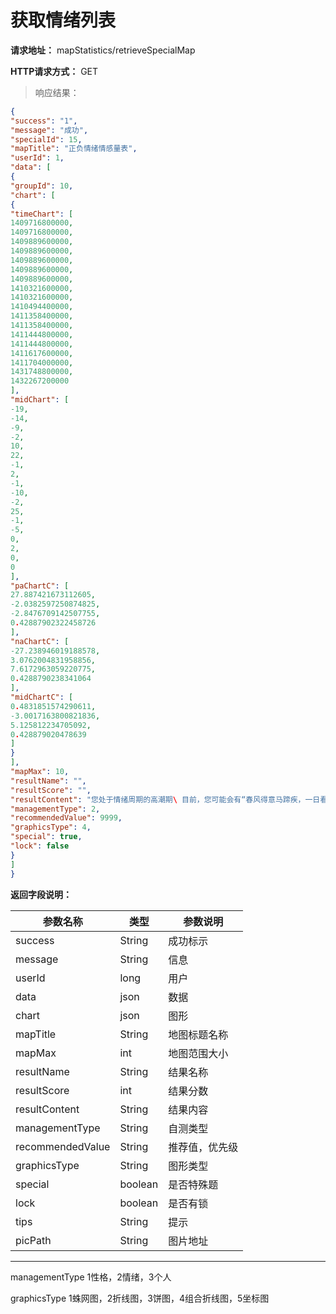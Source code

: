 # 获取情绪列表

**请求地址：** mapStatistics/retrieveSpecialMap

**HTTP请求方式：** GET


>响应结果：

```json
{
"success": "1",
"message": "成功",
"specialId": 15,
"mapTitle": "正负情绪情感量表",
"userId": 1,
"data": [
{
"groupId": 10,
"chart": [
{
"timeChart": [
1409716800000,
1409716800000,
1409889600000,
1409889600000,
1409889600000,
1409889600000,
1409889600000,
1410321600000,
1410321600000,
1410494400000,
1411358400000,
1411358400000,
1411444800000,
1411444800000,
1411617600000,
1411704000000,
1431748800000,
1432267200000
],
"midChart": [
-19,
-14,
-9,
-2,
10,
22,
-1,
2,
-1,
-10,
-2,
25,
-1,
-5,
0,
2,
0,
0
],
"paChartC": [
27.887421673112605,
-2.0382597250874825,
-2.8476709142507755,
0.42887902322458726
],
"naChartC": [
-27.238946019188578,
3.0762004831958856,
7.6172963059220775,
0.4288790238341064
],
"midChartC": [
0.4831851574290611,
-3.0017163800821836,
5.125812234705092,
0.428879020478639
]
}
],
"mapMax": 10,
"resultName": "",
"resultScore": "",
"resultContent": "您处于情绪周期的高潮期\ 目前，您可能会有“春风得意马蹄疾，一日看尽长安花”的感觉，浑身充满着强烈的生命活力，对人和蔼可亲，感情丰富，做事认真，容易接受别人的规劝，具有心旷神怡之感。在此期间，您的工作和学习效率都会提高，建议您安排一些难度大、较繁琐的任务，一鼓作气，消灭困难。\ ",
"managementType": 2,
"recommendedValue": 9999,
"graphicsType": 4,
"special": true,
"lock": false
}
]
}
```

**返回字段说明：**

| 参数名称 | 类型 | 参数说明 |
| -- | -- | -- |
| success | String | 成功标示 |
| message | String | 信息 |
| userId | long | 用户 |
| data | json | 数据 |
| chart | json | 图形 |
| mapTitle | String | 地图标题名称 |
| mapMax | int | 地图范围大小 |
| resultName | String | 结果名称 |
| resultScore | int | 结果分数 |
| resultContent | String | 结果内容 |
| managementType | String | 自测类型 |
| recommendedValue | String | 推荐值，优先级 |
| graphicsType | String | 图形类型 |
| special | boolean | 是否特殊题 |
| lock | boolean | 是否有锁 |
| tips | String | 提示 |
| picPath | String | 图片地址 |

---

managementType 1性格，2情绪，3个人

graphicsType 1蛛网图，2折线图，3饼图，4组合折线图，5坐标图


